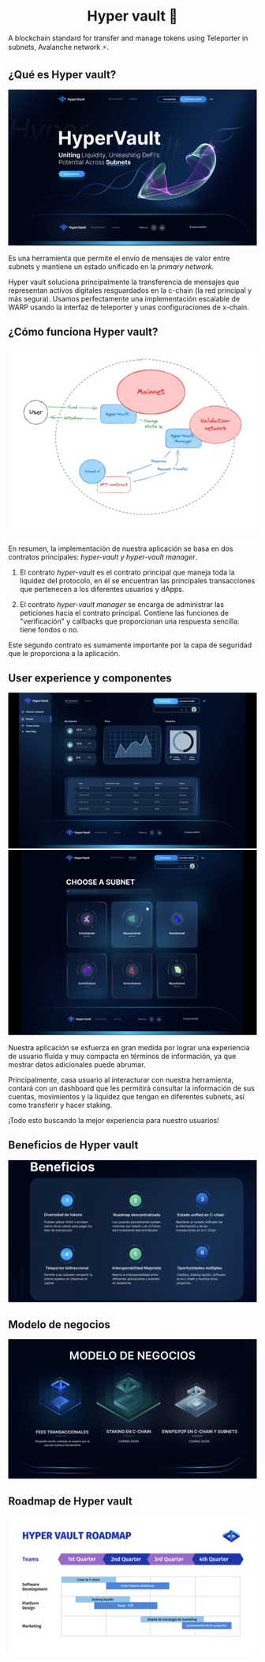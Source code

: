 <h1 align="center">Hyper vault 💸</h1>
<div><p>A blockchain standard for transfer and manage tokens using Teleporter in subnets, Avalanche network ⚡️.</p></div>
<div>
<h2>¿Qué es Hyper vault?</h2>
<img src="/public/portada.png" />
<p>Es una herramienta que permite el envío de mensajes de valor entre subnets y mantiene un estado unificado en la <i>primary network.</i></p>
<p>Hyper vault soluciona principalmente la transferencia de mensajes que representan activos digitales resguardados en la c-chain (la red principal y más segura). Usamos perfectamente una implementación escalable de WARP usando la interfaz de teleporter y unas configuraciones de x-chain.</p>
<h2>¿Cómo funciona Hyper vault?</h2>
<img src="/public/workflow.jpg" />
<p>En resumen, la implementación de nuestra aplicación se basa en dos contratos principales: <i>hyper-vault y hyper-vault manager</i>.

1. El contrato <i>hyper-vault</i> es el contrato principal que maneja toda la liquidez del protocolo, en él se encuentran las principales transacciones que pertenecen a los diferentes usuarios y dApps.

2. El contrato <i>hyper-vault manager</i> se encarga de administrar las peticiones hacia el contrato principal. Contiene las funciones de "verificación" y callbacks que proporcionan una respuesta sencilla: tiene fondos o no. 

Este segundo contrato es sumamente importante por la capa de seguridad que le proporciona a la aplicación.</p>
<h2>User experience y componentes</h2>
<img src="/public/dashboard.png" />
<img src="/public/choose-subnet.png" />
<p>Nuestra aplicación se esfuerza en gran medida por lograr una experiencia de usuario fluída y muy compacta en términos de información, ya que mostrar datos adicionales puede abrumar. 

Principalmente, casa usuario al interacturar con nuestra herramienta, contará con un dashboard que les permitirá consultar la información de sus cuentas, movimientos y la liquidez que tengan en diferentes subnets, así como transferir y hacer staking.

¡Todo esto buscando la mejor experiencia para nuestro usuarios!</p>
<h2>Beneficios de Hyper vault</h2>
<img src="/public/Benefits.png">
<h2>Modelo de negocios</h2>
<img src="/public/money-model.png">
<h2>Roadmap de Hyper vault</h2>
<img src="/public/roadmap.png">
</div>